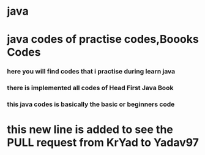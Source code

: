 # java
<h1>java codes of practise codes,Boooks Codes</h>

<h3>here you will find codes that i practise during learn java</h3>
<h3>there is implemented all codes of Head First Java Book</h3>

<h3>this java codes is basically the basic or beginners code</h3> 

<h1>this new line is added to see the PULL request from KrYad to Yadav97</h1>

